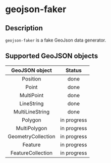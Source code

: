 # geojson-faker

## Description

`geojson-faker` is a fake GeoJson data generator.

## Supported GeoJSON objects

|   GeoJSON object   |    Status   |
|:------------------:|:-----------:|
|      Position      |     done    |
|       Point        |     done    |
|     MultiPoint     |     done    |
|     LineString     |     done    |
|  MultiLineString   |     done    |
|      Polygon       | in progress |
|    MultiPolygon    | in progress |
| GeometryCollection | in progress |
|      Feature       | in progress |
|  FeatureCollection | in progress |
